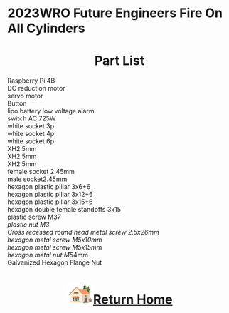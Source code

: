 2023WRO Future Engineers Fire On All Cylinders  
=====
# <div align="center">Part List </div> 
Raspberry Pi 4B  
DC reduction motor  
servo motor  
Button  
lipo battery low voltage alarm  
switch AC 725W   
white socket 3p  
white socket 4p  
white socket 6p  
XH2.5mm  
XH2.5mm  
XH2.5mm   
female socket 2.45mm   
male socket2.45mm   
hexagon plastic pillar 3x6+6   
hexagon plastic pillar 3x12+6  
hexagon plastic pillar 3x15+6  
hexagon double female standoffs 3x15   
plastic screw M3*7   
plastic nut M3   
Cross recessed round head metal screw 2.5x26mm   
hexagon metal screw M5x10mm   
hexagon metal screw M5x15mm   
hexagon metal nut M5*4mm   
Galvanized Hexagon Flange Nut  

# <div align="center">![HOME](../../other/img/Home.png)[Return Home](../../)</div>  
